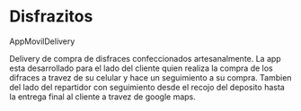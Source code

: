 # Disfrazitos
AppMovilDelivery

Delivery de compra de disfraces confeccionados artesanalmente.
La app esta desarrollado para el lado del cliente quien realiza la compra de los difraces a travez de su celular y hace un seguimiento a su compra.
Tambien del lado del repartidor con seguimiento desde el recojo del deposito hasta la entrega final al cliente a travez de google maps.
